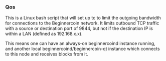 ### Qos ###

This is a Linux bash script that will set up tc to limit the outgoing bandwidth for connections to the Beginnercoin network. It limits outbound TCP traffic with a source or destination port of 9844, but not if the destination IP is within a LAN (defined as 192.168.x.x).

This means one can have an always-on beginnercoind instance running, and another local beginnercoind/beginnercoin-qt instance which connects to this node and receives blocks from it.
